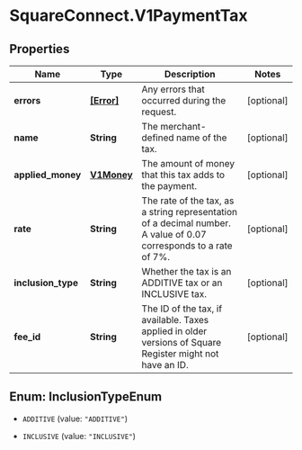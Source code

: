 # SquareConnect.V1PaymentTax

## Properties
Name | Type | Description | Notes
------------ | ------------- | ------------- | -------------
**errors** | [**[Error]**](Error.md) | Any errors that occurred during the request. | [optional] 
**name** | **String** | The merchant-defined name of the tax. | [optional] 
**applied_money** | [**V1Money**](V1Money.md) | The amount of money that this tax adds to the payment. | [optional] 
**rate** | **String** | The rate of the tax, as a string representation of a decimal number. A value of 0.07 corresponds to a rate of 7%. | [optional] 
**inclusion_type** | **String** | Whether the tax is an ADDITIVE tax or an INCLUSIVE tax. | [optional] 
**fee_id** | **String** | The ID of the tax, if available. Taxes applied in older versions of Square Register might not have an ID. | [optional] 


<a name="InclusionTypeEnum"></a>
## Enum: InclusionTypeEnum


* `ADDITIVE` (value: `"ADDITIVE"`)

* `INCLUSIVE` (value: `"INCLUSIVE"`)




